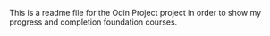 This is a readme file for the Odin Project project in order to show my progress and completion foundation courses.  
